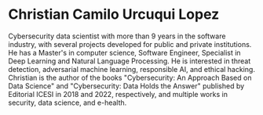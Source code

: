 # Christian Camilo Urcuqui Lopez

Cybersecurity data scientist with more than 9 years in the software industry, with several projects developed for public and private institutions. He has a Master's in computer science, Software Engineer, Specialist in Deep Learning and Natural Language Processing. He is interested in threat detection, adversarial machine learning, responsible AI, and ethical hacking. Christian is the author of the books "Cybersecurity: An Approach Based on Data Science" and "Cybersecurity: Data Holds the Answer" published by Editorial ICESI in 2018 and 2022, respectively, and multiple works in security, data science, and e-health.